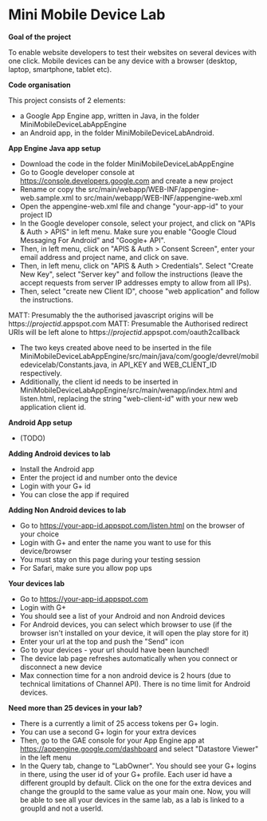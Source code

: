 Mini Mobile Device Lab
======================

**Goal of the project**

To enable website developers to test their websites on several devices with one click.
Mobile devices can be any device with a browser (desktop, laptop, smartphone, tablet etc).

**Code organisation**

This project consists of 2 elements:
- a Google App Engine app, written in Java, in the folder MiniMobileDeviceLabAppEngine
- an Android app, in the folder MiniMobileDeviceLabAndroid. 

**App Engine Java app setup**
- Download the code in the folder MiniMobileDeviceLabAppEngine
- Go to Google developer console at https://console.developers.google.com and create a new project
- Rename or copy the src/main/webapp/WEB-INF/appengine-web.sample.xml to src/main/webapp/WEB-INF/appengine-web.xml
- Open the appengine-web.xml file and change "your-app-id" to your project ID
- In the Google developer console, select your project, and click on "APIs & Auth > APIS" in left menu. Make sure you enable "Google Cloud Messaging For Android" and "Google+ API".
- Then, in left menu, click on "APIS & Auth > Consent Screen", enter your email address and project name, and click on save.
- Then, in left menu, click on "APIS & Auth > Credentials". Select "Create New Key", select "Server key" and follow the instructions (leave the accept requests from server IP addresses empty to allow from all IPs). 
- Then, select "create new Client ID", choose "web application" and follow the instructions.

MATT: Presumably the the authorised javascript origins will be https://*projectid*.appspot.com
MATT: Presumable the Authorised redirect URIs will be left alone to https://*projectid*.appspot.com/oauth2callback



- The two keys created above need to be inserted in the file MiniMobileDeviceLabAppEngine/src/main/java/com/google/devrel/mobiledevicelab/Constants.java, in API_KEY and WEB_CLIENT_ID respectively.
- Additionally, the client id needs to be inserted in MiniMobileDeviceLabAppEngine/src/main/wenapp/index.html and listen.html, replacing the string "web-client-id" with your new web application client id.

**Android App setup**
- (TODO)

**Adding Android devices to lab**
- Install the Android app
- Enter the project id and number onto the device
- Login with your G+ id
- You can close the app if required

**Adding Non Android devices to lab**
- Go to https://your-app-id.appspot.com/listen.html on the browser of your choice
- Login with G+ and enter the name you want to use for this device/browser
- You must stay on this page during your testing session
- For Safari, make sure you allow pop ups

**Your devices lab**
- Go to https://your-app-id.appspot.com
- Login with G+
- You should see a list of your Android and non Android devices
- For Android devices, you can select which browser to use (if the browser isn't installed on your device, it will open the play store for it)
- Enter your url at the top and push the "Send" icon
- Go to your devices - your url should have been launched!
- The device lab page refreshes automatically when you connect or disconnect a new device
- Max connection time for a non android device is 2 hours (due to technical limitations of Channel API). There is no time limit for Android devices.

**Need more than 25 devices in your lab?**
- There is a currently a limit of 25 access tokens per G+ login.
- You can use a second G+ login for your extra devices
- Then, go to the GAE console for your App Engine app at https://appengine.google.com/dashboard and select "Datastore Viewer" in the left menu
- In the Query tab, change to "LabOwner". You should see your G+ logins in there, using the user id of your G+ profile. Each user id have a different groupId by default. Click on the one for the extra devices and change the groupId to the same value as your main one. Now, you will be able to see all your devices in the same lab, as a lab is linked to a groupId and not a userId.


